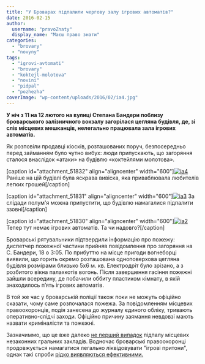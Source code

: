 ```yaml
---
title: "У Броварах підпалили чергову залу ігрових автоматів?"
date: 2016-02-15
author: 
  username: "pravoZnaty"
  display_name: "Маєш право знати"
categories: 
  - "brovary"
  - "novyny"
tags: 
  - "igrovi-avtomati"
  - "brovary"
  - "koktejl-molotova"
  - "novini"
  - "pidpal"
  - "pozhezha"
coverImage: "wp-content/uploads/2016/02/ia4.jpg"
---
```


**У ніч з 11 на 12 лютого на вулиці Степана Бандери поблизу броварського залізничного вокзалу загорілася цегляна будівля, де, зі слів місцевих мешканців, нелегально працювала зала ігрових автоматів.**

Як розповіли продавці кіосків, розташованих поруч, безпосередньо перед займанням було чутно вибух: люди припускають, що загоряння сталося внаслідок «атаки» на будівлю «коктейлями молотова».

\[caption id="attachment\_51832" align="aligncenter" width="600"\][![ia4](https://mpz.brovary.org/wp-content/uploads/2016/02/ia4.jpg)](https://mpz.brovary.org/wp-content/uploads/2016/02/ia4.jpg) Раніше на цій будівлі була яскрава вивіска, яка приваблювала любителів легких грошей\[/caption\]

\[caption id="attachment\_51831" align="aligncenter" width="600"\][![ia3](https://mpz.brovary.org/wp-content/uploads/2016/02/ia3.jpg)](https://mpz.brovary.org/wp-content/uploads/2016/02/ia3.jpg) За слідади полум'я можна припустити, що будівлю намагалися підпалити ззовні\[/caption\]

\[caption id="attachment\_51830" align="aligncenter" width="600"\][![ia2](https://mpz.brovary.org/wp-content/uploads/2016/02/ia2.jpg)](https://mpz.brovary.org/wp-content/uploads/2016/02/ia2.jpg) Тепер тут немає ігрових автоматів. Та чи надовго?\[/caption\]

Броварські рятувальники підтвердили інформацію про пожежу: диспетчер пожежної частини прийняв повідомлення про загоряння на С. Бандери, 18 о 3:05. По прибуттю на місце пригоди вогнеборці виявили, що горить окремо розташована одноповерхова цегляна будівля розмірами близько 5х6 м. кв. Електродріт було зрізано, а з розбитого вікна палахкотів вогонь. Після завершення гасіння пожежні зайшли всередину, де побачили оббиту пластиком кімнату, в якій знаходилось п’ять ігрових автоматів.

В той же час у броварській поліції також поки не можуть офіційно сказати, чому саме розпочалася пожежа. За повідомленням місцевих правоохоронців, подія занесена до журналу єдиного обліку, тривають оперативно-слідчі заходи. Офіційно причину заямання невдовзі мають назвати криміналісти та пожежні.

Зазначиммо, що це вже далеко [не перший випадок](https://mpz.brovary.org/igroviy-salon-na-pekarni-zakidali-kokteylyami-molotova/) підпалу місцевих незаконних гральних закладів. Водночас броварські правоохоронці продовжується намагатися легально ліквідовувати "ігрові притони", однак такі спроби [рідко виявляються ефективними.](https://mpz.brovary.org/syzifova-pratsya-abo-chomu-u-brovarah-popry-masovi-oblavy-ne-znykayut-nezakonni-igrovi-salony/)
